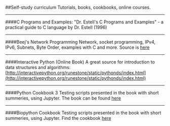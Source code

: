 ##Self-study curriculum 
Tutorials, books, cookbooks, online courses.

***

####C Programs and Examples: 
"Dr. Estell's C Programs and Examples" - a practical guide to C language by Dr. Estell (1996)

***

####Beej's Network Programming
Network, socket programming, IPv4, IPv6, Subnets, Byte Order, examples with C and more. 
Source is [here](http://beej.us/guide/bgnet/output/html/multipage/theory.html)

***

####Interactive Python (Online Book)
A great source for introduction to data structures and algorithms:
[http://interactivepython.org/runestone/static/pythonds/index.html](http://interactivepython.org/runestone/static/pythonds/index.html)

***

####Python Cookbook 3
Testing scripts presented in the book with short summeries, using Jupyter. 
The book can be found [here](http://shop.oreilly.com/product/0636920027072.do)

***

####Biopython Cookbook
Testing scripts presented in the book with short summeries, using Jupyter. 
Find the cookbook [here](http://biopython.org/DIST/docs/tutorial/Tutorial.html)

